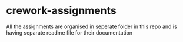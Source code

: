 # crework-assignments 
All the assignments are organised in seperate folder
in this repo and is having separate readme file for their documentation
